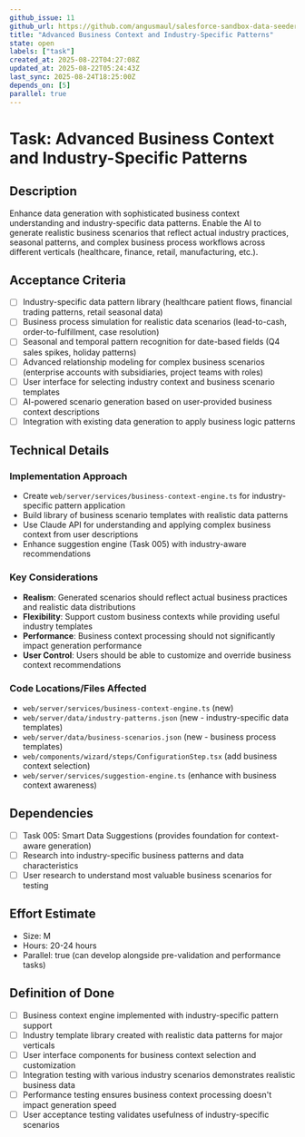 ```yaml
---
github_issue: 11
github_url: https://github.com/angusmaul/salesforce-sandbox-data-seeder/issues/11
title: "Advanced Business Context and Industry-Specific Patterns"
state: open
labels: ["task"]
created_at: 2025-08-22T04:27:08Z
updated_at: 2025-08-22T05:24:43Z
last_sync: 2025-08-24T18:25:00Z
depends_on: [5]
parallel: true
---
```


# Task: Advanced Business Context and Industry-Specific Patterns

## Description
Enhance data generation with sophisticated business context understanding and industry-specific data patterns. Enable the AI to generate realistic business scenarios that reflect actual industry practices, seasonal patterns, and complex business process workflows across different verticals (healthcare, finance, retail, manufacturing, etc.).

## Acceptance Criteria
- [ ] Industry-specific data pattern library (healthcare patient flows, financial trading patterns, retail seasonal data)
- [ ] Business process simulation for realistic data scenarios (lead-to-cash, order-to-fulfillment, case resolution)
- [ ] Seasonal and temporal pattern recognition for date-based fields (Q4 sales spikes, holiday patterns)
- [ ] Advanced relationship modeling for complex business scenarios (enterprise accounts with subsidiaries, project teams with roles)
- [ ] User interface for selecting industry context and business scenario templates
- [ ] AI-powered scenario generation based on user-provided business context descriptions
- [ ] Integration with existing data generation to apply business logic patterns

## Technical Details

### Implementation Approach
- Create `web/server/services/business-context-engine.ts` for industry-specific pattern application
- Build library of business scenario templates with realistic data patterns
- Use Claude API for understanding and applying complex business context from user descriptions
- Enhance suggestion engine (Task 005) with industry-aware recommendations

### Key Considerations
- **Realism**: Generated scenarios should reflect actual business practices and realistic data distributions
- **Flexibility**: Support custom business contexts while providing useful industry templates
- **Performance**: Business context processing should not significantly impact generation performance
- **User Control**: Users should be able to customize and override business context recommendations

### Code Locations/Files Affected
- `web/server/services/business-context-engine.ts` (new)
- `web/server/data/industry-patterns.json` (new - industry-specific data templates)
- `web/server/data/business-scenarios.json` (new - business process templates)
- `web/components/wizard/steps/ConfigurationStep.tsx` (add business context selection)
- `web/server/services/suggestion-engine.ts` (enhance with business context awareness)

## Dependencies
- [ ] Task 005: Smart Data Suggestions (provides foundation for context-aware generation)
- [ ] Research into industry-specific business patterns and data characteristics
- [ ] User research to understand most valuable business scenarios for testing

## Effort Estimate
- Size: M
- Hours: 20-24 hours
- Parallel: true (can develop alongside pre-validation and performance tasks)

## Definition of Done
- [ ] Business context engine implemented with industry-specific pattern support
- [ ] Industry template library created with realistic data patterns for major verticals
- [ ] User interface components for business context selection and customization
- [ ] Integration testing with various industry scenarios demonstrates realistic business data
- [ ] Performance testing ensures business context processing doesn't impact generation speed
- [ ] User acceptance testing validates usefulness of industry-specific scenarios
